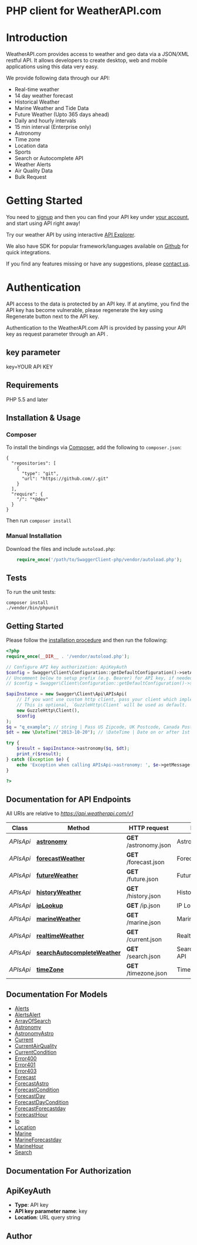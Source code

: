 # PHP client for WeatherAPI.com

# Introduction
WeatherAPI.com provides access to weather and geo data via a JSON/XML restful API. It allows developers to create desktop, web and mobile applications using this data very easy. 

We provide following data through our API:     
- Real-time weather
- 14 day weather forecast
- Historical Weather
- Marine Weather and Tide Data
- Future Weather (Upto 365 days ahead)
- Daily and hourly intervals
- 15 min interval (Enterprise only)
- Astronomy
- Time zone
- Location data
- Sports
- Search or Autocomplete API
- Weather Alerts
- Air Quality Data
- Bulk Request

# Getting Started    
You need to [signup](https://www.weatherapi.com/signup.aspx) and then you can find your API key under [your account](https://www.weatherapi.com/login.aspx), and start using API right away!  

Try our weather API by using interactive [API Explorer](https://www.weatherapi.com/api-explorer.aspx).  

We also have SDK for popular framework/languages available on [Github](https://github.com/weatherapicom/) for quick integrations.  

If you find any features missing or have any suggestions, please [contact us](https://www.weatherapi.com/contact.aspx).    

# Authentication    
API access to the data is protected by an API key. If at anytime, you find the API key has become vulnerable, please regenerate the key using Regenerate button next to the API key.    

Authentication to the WeatherAPI.com API is provided by passing your API key as request parameter through an API .      

##  key parameter  
key=YOUR API KEY

## Requirements

PHP 5.5 and later

## Installation & Usage
### Composer

To install the bindings via [Composer](http://getcomposer.org/), add the following to `composer.json`:

```
{
  "repositories": [
    {
      "type": "git",
      "url": "https://github.com//.git"
    }
  ],
  "require": {
    "/": "*@dev"
  }
}
```

Then run `composer install`

### Manual Installation

Download the files and include `autoload.php`:

```php
    require_once('/path/to/SwaggerClient-php/vendor/autoload.php');
```

## Tests

To run the unit tests:

```
composer install
./vendor/bin/phpunit
```

## Getting Started

Please follow the [installation procedure](#installation--usage) and then run the following:

```php
<?php
require_once(__DIR__ . '/vendor/autoload.php');

// Configure API key authorization: ApiKeyAuth
$config = Swagger\Client\Configuration::getDefaultConfiguration()->setApiKey('key', 'YOUR_API_KEY');
// Uncomment below to setup prefix (e.g. Bearer) for API key, if needed
// $config = Swagger\Client\Configuration::getDefaultConfiguration()->setApiKeyPrefix('key', 'Bearer');

$apiInstance = new Swagger\Client\Api\APIsApi(
    // If you want use custom http client, pass your client which implements `GuzzleHttp\ClientInterface`.
    // This is optional, `GuzzleHttp\Client` will be used as default.
    new GuzzleHttp\Client(),
    $config
);
$q = "q_example"; // string | Pass US Zipcode, UK Postcode, Canada Postalcode, IP address, Latitude/Longitude (decimal degree) or city name. Visit [request parameter section](https://www.weatherapi.com/docs/#intro-request) to learn more.
$dt = new \DateTime("2013-10-20"); // \DateTime | Date on or after 1st Jan, 2015 in yyyy-MM-dd format

try {
    $result = $apiInstance->astronomy($q, $dt);
    print_r($result);
} catch (Exception $e) {
    echo 'Exception when calling APIsApi->astronomy: ', $e->getMessage(), PHP_EOL;
}

?>
```

## Documentation for API Endpoints

All URIs are relative to *https://api.weatherapi.com/v1*

Class | Method | HTTP request | Description
------------ | ------------- | ------------- | -------------
*APIsApi* | [**astronomy**](docs/Api/APIsApi.md#astronomy) | **GET** /astronomy.json | Astronomy API
*APIsApi* | [**forecastWeather**](docs/Api/APIsApi.md#forecastweather) | **GET** /forecast.json | Forecast API
*APIsApi* | [**futureWeather**](docs/Api/APIsApi.md#futureweather) | **GET** /future.json | Future API
*APIsApi* | [**historyWeather**](docs/Api/APIsApi.md#historyweather) | **GET** /history.json | History API
*APIsApi* | [**ipLookup**](docs/Api/APIsApi.md#iplookup) | **GET** /ip.json | IP Lookup API
*APIsApi* | [**marineWeather**](docs/Api/APIsApi.md#marineweather) | **GET** /marine.json | Marine Weather API
*APIsApi* | [**realtimeWeather**](docs/Api/APIsApi.md#realtimeweather) | **GET** /current.json | Realtime API
*APIsApi* | [**searchAutocompleteWeather**](docs/Api/APIsApi.md#searchautocompleteweather) | **GET** /search.json | Search/Autocomplete API
*APIsApi* | [**timeZone**](docs/Api/APIsApi.md#timezone) | **GET** /timezone.json | Time Zone API


## Documentation For Models

 - [Alerts](docs/Model/Alerts.md)
 - [AlertsAlert](docs/Model/AlertsAlert.md)
 - [ArrayOfSearch](docs/Model/ArrayOfSearch.md)
 - [Astronomy](docs/Model/Astronomy.md)
 - [AstronomyAstro](docs/Model/AstronomyAstro.md)
 - [Current](docs/Model/Current.md)
 - [CurrentAirQuality](docs/Model/CurrentAirQuality.md)
 - [CurrentCondition](docs/Model/CurrentCondition.md)
 - [Error400](docs/Model/Error400.md)
 - [Error401](docs/Model/Error401.md)
 - [Error403](docs/Model/Error403.md)
 - [Forecast](docs/Model/Forecast.md)
 - [ForecastAstro](docs/Model/ForecastAstro.md)
 - [ForecastCondition](docs/Model/ForecastCondition.md)
 - [ForecastDay](docs/Model/ForecastDay.md)
 - [ForecastDayCondition](docs/Model/ForecastDayCondition.md)
 - [ForecastForecastday](docs/Model/ForecastForecastday.md)
 - [ForecastHour](docs/Model/ForecastHour.md)
 - [Ip](docs/Model/Ip.md)
 - [Location](docs/Model/Location.md)
 - [Marine](docs/Model/Marine.md)
 - [MarineForecastday](docs/Model/MarineForecastday.md)
 - [MarineHour](docs/Model/MarineHour.md)
 - [Search](docs/Model/Search.md)


## Documentation For Authorization


## ApiKeyAuth

- **Type**: API key
- **API key parameter name**: key
- **Location**: URL query string


## Author




